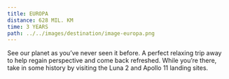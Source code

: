 ```yaml
---
title: EUROPA
distance: 628 MIL. KM
time: 3 YEARS
path: ../../images/destination/image-europa.png
---
```


See our planet as you’ve never seen it before. A perfect relaxing trip away to help regain perspective and come back refreshed. While you’re there, take in some history by visiting the Luna 2 and Apollo 11 landing sites.
